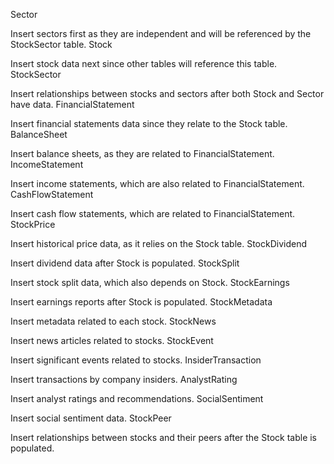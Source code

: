 Sector

Insert sectors first as they are independent and will be referenced by the StockSector table.
Stock

Insert stock data next since other tables will reference this table.
StockSector

Insert relationships between stocks and sectors after both Stock and Sector have data.
FinancialStatement

Insert financial statements data since they relate to the Stock table.
BalanceSheet

Insert balance sheets, as they are related to FinancialStatement.
IncomeStatement

Insert income statements, which are also related to FinancialStatement.
CashFlowStatement

Insert cash flow statements, which are related to FinancialStatement.
StockPrice

Insert historical price data, as it relies on the Stock table.
StockDividend

Insert dividend data after Stock is populated.
StockSplit

Insert stock split data, which also depends on Stock.
StockEarnings

Insert earnings reports after Stock is populated.
StockMetadata

Insert metadata related to each stock.
StockNews

Insert news articles related to stocks.
StockEvent

Insert significant events related to stocks.
InsiderTransaction

Insert transactions by company insiders.
AnalystRating

Insert analyst ratings and recommendations.
SocialSentiment

Insert social sentiment data.
StockPeer

Insert relationships between stocks and their peers after the Stock table is populated.